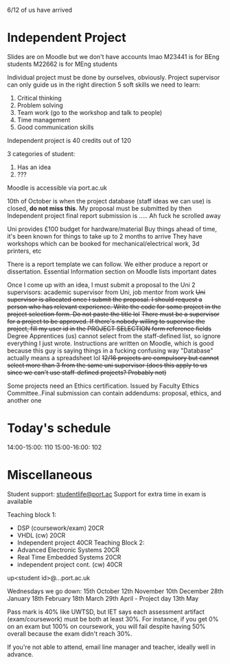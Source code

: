 6/12 of us have arrived

# Independent Project
Slides are on Moodle but we don't have accounts lmao
M23441 is for BEng students
 M22662 is for MEng students

Individual project must be done by ourselves, obviously. Project supervisor can only guide us in the right direction
5 soft skills we need to learn:
1. Critical thinking
2. Problem solving
3. Team work (go to the workshop and talk to people)
4. Time management
5. Good communication skills

Independent project is 40 credits out of 120

3 categories of student:
1. Has an idea 
2. ???

Moodle is accessible via port.ac.uk

10th of October is when the project database (staff ideas we can use) is closed, **do not miss this**. My proposal must be submitted by then
Independent project final report submission is ..... Ah fuck he scrolled away

Uni provides £100 budget for hardware/material
Buy things ahead of time, it's been known for things to take up to 2 months to arrive
They have workshops which can be booked for mechanical/electrical work, 3d printers, etc

There is a report template we can follow. We either produce a report or dissertation.
Essential Information section on Moodle lists important dates

Once I come up with an idea, I must submit a proposal to the Uni
2 supervisors: academic supervisor from Uni, job mentor from work
~~Uni supervisor is allocated once I submit the proposal. I should request a person who has relevant experience. Write the code for some project in the project selection form. Do not paste the title lol~~
~~There must be a supervisor for a project to be approved. If there's nobody willing to supervise the project, fill my user id in the PROJECT SELECTION form reference fields~~
Degree Apprentices (us) cannot select from the staff-defined list, so ignore everything I just wrote.
Instructions are written on Moodle, which is good because this guy is saying things in a fucking confusing way
"Database" actually means a spreadsheet lol
~~12/16 projects are compulsory but cannot select more than 3 from the same uni supervisor (does this apply to us since we can't use staff-defined projects? Probably not)~~

Some projects need an Ethics certification. Issued by Faculty Ethics Committee..Final submission can contain addendums: proposal, ethics, and another one

# Today's schedule
14:00-15:00: 110
15:00-16:00: 102

# Miscellaneous
Student support: studentlife@port.ac
Support for extra time in exam is available

Teaching block 1:
- DSP (coursework/exam) 20CR
- VHDL (cw) 20CR
- Independent project 40CR
Teaching Block 2:
- Advanced Electronic Systems 20CR
- Real Time Embedded Systems 20CR
- independent project cont. (cw) 40CR

up\<student id>@...port.ac.uk

Wednesdays we go down:
15th October 
12th November 
10th December
28th January 
18th February 
18th March
29th April - Project day
13th May

Pass mark is 40% like UWTSD, but IET says each assessment artifact (exam/coursework) must be both at least 30%. For instance, if you get 0% on an exam but 100% on coursework, you will fail despite having 50% overall because the exam didn't reach 30%.

If you're not able to attend, email line manager and teacher, ideally well in advance.

